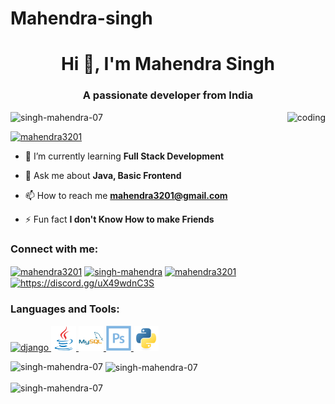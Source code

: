 # Mahendra-singh

<h1 align="center">Hi 👋, I'm Mahendra Singh</h1>
<h3 align="center">A passionate developer from India</h3>
<img align="right" alt = "coding" width"600" src="https://cdn.dribbble.com/users/1162077/screenshots/3848914/programmer.gif">

<p align="left"> <img src="https://komarev.com/ghpvc/?username=singh-mahendra-07&label=Profile%20views&color=0e75b6&style=flat" alt="singh-mahendra-07" /> </p>

<p align="left"> <a href="https://twitter.com/mahendra3201" target="blank"><img src="https://img.shields.io/twitter/follow/mahendra3201?logo=twitter&style=for-the-badge" alt="mahendra3201" /></a> </p>

- 🌱 I’m currently learning **Full Stack Development**

- 💬 Ask me about **Java, Basic Frontend**

- 📫 How to reach me **mahendra3201@gmail.com**

- ⚡ Fun fact **I don't Know How to make Friends**

<h3 align="left">Connect with me:</h3>
<p align="left">
<a href="https://twitter.com/mahendra3201" target="blank"><img align="center" src="https://raw.githubusercontent.com/rahuldkjain/github-profile-readme-generator/master/src/images/icons/Social/twitter.svg" alt="mahendra3201" height="30" width="40" /></a>
<a href="https://linkedin.com/in/singh-mahendra" target="blank"><img align="center" src="https://raw.githubusercontent.com/rahuldkjain/github-profile-readme-generator/master/src/images/icons/Social/linked-in-alt.svg" alt="singh-mahendra" height="30" width="40" /></a>
<a href="https://www.leetcode.com/mahendra3201" target="blank"><img align="center" src="https://raw.githubusercontent.com/rahuldkjain/github-profile-readme-generator/master/src/images/icons/Social/leet-code.svg" alt="mahendra3201" height="30" width="40" /></a>
<a href="https://discord.gg/https://discord.gg/uX49wdnC3S" target="blank"><img align="center" src="https://raw.githubusercontent.com/rahuldkjain/github-profile-readme-generator/master/src/images/icons/Social/discord.svg" alt="https://discord.gg/uX49wdnC3S" height="30" width="40" /></a>
</p>

<h3 align="left">Languages and Tools:</h3>
<p align="left"> <a href="https://www.djangoproject.com/" target="_blank" rel="noreferrer"> <img src="https://cdn.worldvectorlogo.com/logos/django.svg" alt="django" width="40" height="40"/> </a> <a href="https://www.java.com" target="_blank" rel="noreferrer"> <img src="https://raw.githubusercontent.com/devicons/devicon/master/icons/java/java-original.svg" alt="java" width="40" height="40"/> </a> <a href="https://www.mysql.com/" target="_blank" rel="noreferrer"> <img src="https://raw.githubusercontent.com/devicons/devicon/master/icons/mysql/mysql-original-wordmark.svg" alt="mysql" width="40" height="40"/> </a> <a href="https://www.photoshop.com/en" target="_blank" rel="noreferrer"> <img src="https://raw.githubusercontent.com/devicons/devicon/master/icons/photoshop/photoshop-line.svg" alt="photoshop" width="40" height="40"/> </a> <a href="https://www.python.org" target="_blank" rel="noreferrer"> <img src="https://raw.githubusercontent.com/devicons/devicon/master/icons/python/python-original.svg" alt="python" width="40" height="40"/> </a> </p>

<p><img align="left" src="https://github-readme-stats.vercel.app/api/top-langs?username=singh-mahendra-07&show_icons=true&locale=en&layout=compact" alt="singh-mahendra-07" /></p>

<p>&nbsp;<img align="center" src="https://github-readme-stats.vercel.app/api?username=singh-mahendra-07&show_icons=true&locale=en" alt="singh-mahendra-07" /></p>

<p><img align="center" src="https://github-readme-streak-stats.herokuapp.com/?user=singh-mahendra-07&" alt="singh-mahendra-07" /></p>
